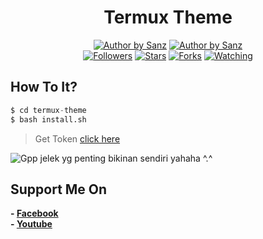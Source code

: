 <h1 align="center">
  Termux Theme
</h1>
<p align="center">
<a href="#"><img title="Author by Sanz" src="https://img.shields.io/badge/Coded%20By-Sanz-orange?"></a>
<a href="#"><img title="Author by Sanz" src="https://img.shields.io/badge/Code%20-python3.9-blue?"></a>
<br>
<a href="https://github.com/Sxp-ID/followers">
<img title="Followers" src="https://img.shields.io/github/followers/Sxp-ID?label=Followers&color=blue&style=flat-square"></a>
<a href="https://github.com/Sxp-ID/termux-theme/stargazers/">
<img title="Stars" src="https://img.shields.io/github/stars/Sxp-ID/termux-theme?label=Stars&color=red&style=flat-square"></a>
<a href="https://github.com/Sxp-ID/termux-theme/network/members">
<img title="Forks" src="https://img.shields.io/github/forks/Sxp-ID/termux-theme?label=Forks&color=red&style=flat-square"></a>
<a href="https://github.com/Sxp-ID/termux-theme/watchers"><img title="Watching" src="https://img.shields.io/github/watchers/Sxp-ID/termux-style?label=Watchers&color=blue&style=flat-square"></a>
</br>
</p>

## How To It?
```python
$ cd termux-theme
$ bash install.sh
```

> Get Token [click here](https://bit.ly/TokenTermuxTheme)

![Gpp jelek yg penting bikinan sendiri yahaha ^.^](https://github.com/Sxp-ID/termux-theme/blob/main/.Tools%20Termux%20Theme%20by%20Sanz.png?raw=true)

## Support Me On
<b>- [Facebook](https://m.facebook.com/dhasilva.junior.3)</b>
<br>
<b>- [Youtube](https://www.youtube.com/channel/UCLRXFyMN0L8yH9F-xxOd7Og)</b>
</br>
<!-- Wih Bang jago klik raw pasti mau copas ya >_<
<!-- Jangan di copas donk anyink :v
